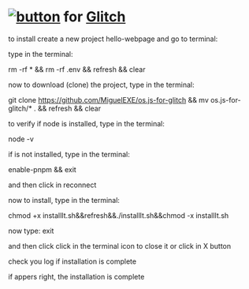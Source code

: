 # [![button](https://www.os-js.org/images/logo.svg)](https://www.os-js.org/) for [Glitch](https://glitch.com)

to install create a new project hello-webpage and go to terminal:

type in the terminal:

rm -rf * && rm -rf .env && refresh && clear

now to download \(clone\) the project, type in the terminal:

git clone https://github.com/MiguelEXE/os.js-for-glitch && mv os.js-for-glitch/* . && refresh && clear

to verify if node is installed, type in the terminal:

node -v

if is not installed, type in the terminal:

enable-pnpm && exit

and then click in reconnect

now to install, type in the terminal:

chmod +x installIt.sh&&refresh&&./installIt.sh&&chmod -x installIt.sh

now type: exit

and then click click in the terminal icon to close it or click in X button

check you log if installation is complete

if appers right, the installation is complete
